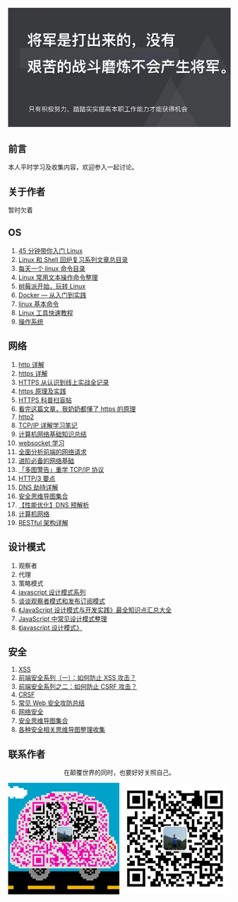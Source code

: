 ![image](./img/timg.jpg)
<br>

## 前言

本人平时学习及收集内容，欢迎参入一起讨论。

## 关于作者

暂时欠着

## OS

1. [45 分钟带你入门 Linux](https://www.cnblogs.com/liumt/p/6117168.html)
1. [Linux 和 Shell 回炉复习系列文章总目录](https://www.cnblogs.com/f-ck-need-u/p/7048359.html)
1. [每天一个 linux 命令目录](https://www.cnblogs.com/peida/archive/2012/12/05/2803591.html)
1. [Linux 常用文本操作命令整理](https://www.cnblogs.com/maybe2030/p/5325530.html)
1. [树莓派开始，玩转 Linux](https://www.cnblogs.com/vamei/archive/2012/10/10/2718229.html)
1. [Docker — 从入门到实践](https://github.com/yeasy/docker_practice)
1. [linux 基本命令](https://github.com/ftTony/blog/issues/31)
1. [Linux 工具快速教程](https://linuxtools-rst.readthedocs.io/zh_CN/latest/)
1. [操作系统](https://github.com/frank-lam/fullstack-tutorial/blob/master/notes/%E6%93%8D%E4%BD%9C%E7%B3%BB%E7%BB%9F.md)

## 网络

1. [http 详解](https://github.com/ftTony/blog/issues/11)
1. [https 详解](https://github.com/ftTony/blog/issues/7)
1. [HTTPS 从认识到线上实战全记录](https://www.cnblogs.com/liuxianan/p/https.html)
1. [https 原理及实践](https://www.cnblogs.com/lyq863987322/p/8424253.html)
1. [HTTPS 科普扫盲帖](https://www.cnblogs.com/chyingp/p/https-introduction.html)
1. [看完这篇文章，我奶奶都懂了 https 的原理](https://www.cnblogs.com/sujing/p/10927569.html)
1. [http2](https://github.com/ftTony/blog/issues/9)
1. [TCP/IP 详解学习笔记](https://www.cnblogs.com/zhehan54/p/6204767.html)
1. [计算机网络基础知识总结](https://www.cnblogs.com/maybe2030/p/4781555.html)
1. [websocket 学习](https://github.com/ftTony/blog/issues/26)
1. [全面分析前端的网络请求](https://mp.weixin.qq.com/s/8mBJuv-1nHIo-2BU1X4MhA)
1. [进阶必备的网络基础](https://juejin.im/post/5c591fda6fb9a049dc02b1cc)
1. [「多图警告」重学 TCP/IP 协议](https://mp.weixin.qq.com/s/pFlJglicKZVh31EOMe83Hw)
1. [HTTP/3 要点](https://mp.weixin.qq.com/s/qBD90RdofvYDNX2sSJWgNA)
1. [DNS 劫持详解](https://mp.weixin.qq.com/s/vFMEJFHBV5ws268oOkDReg)
1. [安全思维导图集合](https://github.com/SecWiki/sec-chart)
1. [【性能优化】DNS 预解析](https://github.com/amandakelake/blog/issues/50)
1. [计算机网络](https://github.com/frank-lam/fullstack-tutorial/blob/master/notes/%E8%AE%A1%E7%AE%97%E6%9C%BA%E7%BD%91%E7%BB%9C.md)
1. [RESTful 架构详解](https://github.com/frank-lam/fullstack-tutorial/blob/master/notes/RESTful%20API.md)

## 设计模式

1. 观察者
2. 代理
3. 策略模式
4. [javascript 设计模式系列](https://www.cnblogs.com/webFrontDev/p/3553402.html)
5. [谈谈观察者模式和发布订阅模式](https://juejin.im/post/5bb1bb616fb9a05d2b6dccfa)
6. [《JavaScript 设计模式与开发实践》最全知识点汇总大全](https://juejin.im/post/5c2e10a76fb9a049c0432697)
7. [JavaScript 中常见设计模式整理](https://juejin.im/post/5afe6430518825428630bc4d)
8. [《javascript 设计模式》](https://github.com/yanlele/node-index/tree/master/book/04%E3%80%81js%E8%AE%BE%E8%AE%A1%E6%A8%A1%E5%BC%8F)

## 安全

1. [XSS](https://github.com/ftTony/blog/issues/19)
1. [前端安全系列（一）：如何防止 XSS 攻击？](https://juejin.im/post/5bad9140e51d450e935c6d64)
1. [前端安全系列之二：如何防止 CSRF 攻击？](https://juejin.im/post/5bc009996fb9a05d0a055192)
1. [CRSF](https://github.com/ftTony/blog/issues/8)
1. [常见 Web 安全攻防总结](https://zoumiaojiang.com/article/common-web-security/)
1. [网络安全](https://github.com/frank-lam/fullstack-tutorial/blob/master/notes/%E7%BD%91%E7%BB%9C%E5%AE%89%E5%85%A8.md)
1. [安全思维导图集合](https://github.com/SecWiki/sec-chart)
1. [各种安全相关思维导图整理收集](https://github.com/phith0n/Mind-Map)

## 联系作者

<div align="center">
    <p>
        在颠覆世界的同时，也要好好关照自己。
    </p>
    <img src="./img/contact.png" />
</div>
